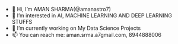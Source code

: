 - 👋 Hi, I’m AMAN SHARMA(@amanastro7)
- 👀 I’m interested in AI, MACHINE LEARNING AND DEEP LEARNING STUFFS
- 🌱 I’m currently working on My Data Science Projects
- 📫 You can reach me: aman.srma.a7gmail.com, 8944888006

<!---
amanastro7/amanastro7 is a ✨ special ✨ repository because its `README.md` (this file) appears on your GitHub profile.
You can click the Preview link to take a look at your changes.
--->
